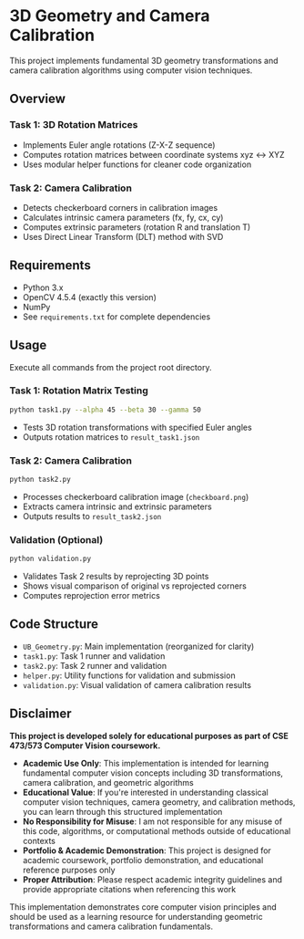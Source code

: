 # 3D Geometry and Camera Calibration

This project implements fundamental 3D geometry transformations and camera calibration algorithms using computer vision techniques.

## Overview

### Task 1: 3D Rotation Matrices
- Implements Euler angle rotations (Z-X-Z sequence)
- Computes rotation matrices between coordinate systems xyz ↔ XYZ
- Uses modular helper functions for cleaner code organization

### Task 2: Camera Calibration  
- Detects checkerboard corners in calibration images
- Calculates intrinsic camera parameters (fx, fy, cx, cy)
- Computes extrinsic parameters (rotation R and translation T)
- Uses Direct Linear Transform (DLT) method with SVD

## Requirements
- Python 3.x
- OpenCV 4.5.4 (exactly this version)
- NumPy
- See `requirements.txt` for complete dependencies

## Usage

Execute all commands from the project root directory.

### Task 1: Rotation Matrix Testing
```bash
python task1.py --alpha 45 --beta 30 --gamma 50
```
- Tests 3D rotation transformations with specified Euler angles
- Outputs rotation matrices to `result_task1.json`

### Task 2: Camera Calibration
```bash
python task2.py
```
- Processes checkerboard calibration image (`checkboard.png`)
- Extracts camera intrinsic and extrinsic parameters
- Outputs results to `result_task2.json`

### Validation (Optional)
```bash
python validation.py
```
- Validates Task 2 results by reprojecting 3D points
- Shows visual comparison of original vs reprojected corners
- Computes reprojection error metrics


## Code Structure

- `UB_Geometry.py`: Main implementation (reorganized for clarity)
- `task1.py`: Task 1 runner and validation
- `task2.py`: Task 2 runner and validation  
- `helper.py`: Utility functions for validation and submission
- `validation.py`: Visual validation of camera calibration results

## Disclaimer

**This project is developed solely for educational purposes as part of CSE 473/573 Computer Vision coursework.**

- **Academic Use Only**: This implementation is intended for learning fundamental computer vision concepts including 3D transformations, camera calibration, and geometric algorithms
- **Educational Value**: If you're interested in understanding classical computer vision techniques, camera geometry, and calibration methods, you can learn through this structured implementation
- **No Responsibility for Misuse**: I am not responsible for any misuse of this code, algorithms, or computational methods outside of educational contexts
- **Portfolio & Academic Demonstration**: This project is designed for academic coursework, portfolio demonstration, and educational reference purposes only
- **Proper Attribution**: Please respect academic integrity guidelines and provide appropriate citations when referencing this work

This implementation demonstrates core computer vision principles and should be used as a learning resource for understanding geometric transformations and camera calibration fundamentals.